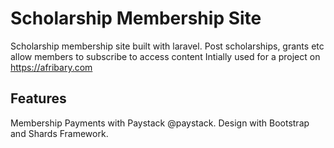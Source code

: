 # Scholarship Membership Site
Scholarship membership site built with laravel. Post scholarships, grants etc allow members to subscribe to access content
Intially used for a project on https://afribary.com

## Features
Membership Payments with Paystack @paystack.
Design with Bootstrap and Shards Framework.
